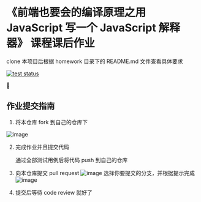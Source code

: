 # 《前端也要会的编译原理之用 JavaScript 写一个 JavaScript 解释器》 课程课后作业

clone 本项目后根据 homework 目录下的 README.md 文件查看具体要求

[![test status](https://github.com/kongmoumou/jsjs-homework/actions/workflows/test.yml/badge.svg)](https://github.com/kongmoumou/jsjs-homework/actions)

👀

## 作业提交指南

1. 将本仓库 fork 到自己的仓库下

![image](https://user-images.githubusercontent.com/40495740/148645009-89b635cb-bec2-4365-8a0f-37817729d3b1.png)

2. 完成作业并且提交代码

    通过全部测试用例后将代码 push 到自己的仓库

3. 向本仓库提交 pull request
![image](https://user-images.githubusercontent.com/40495740/148645109-545c963b-ce1d-40f7-9619-82d561f602d4.png)
选择你要提交的分支，并根据提示完成
![image](https://user-images.githubusercontent.com/40495740/148645136-aebd6487-dffe-4fbc-99c4-733a632fae99.png)
4. 提交后等待 code review 就好了
